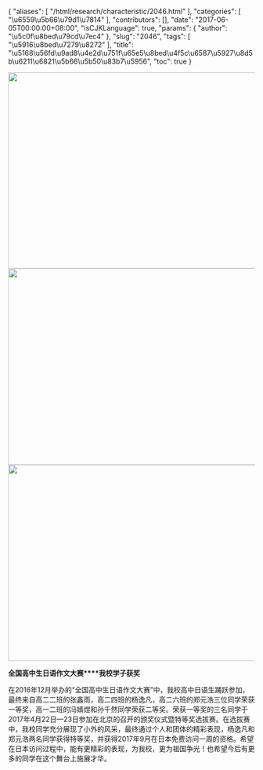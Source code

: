 {
    "aliases": [
        "/html/research/characteristic/2046.html"
    ],
    "categories": [
        "\u6559\u5b66\u79d1\u7814"
    ],
    "contributors": [],
    "date": "2017-06-05T00:00:00+08:00",
    "isCJKLanguage": true,
    "params": {
        "author": "\u5c0f\u8bed\u79cd\u7ec4"
    },
    "slug": "2046",
    "tags": [
        "\u5916\u8bed\u7279\u8272"
    ],
    "title": "\u5168\u56fd\u9ad8\u4e2d\u751f\u65e5\u8bed\u4f5c\u6587\u5927\u8d5b\u6211\u6821\u5b66\u5b50\u83b7\u5956",
    "toc": true
}


<img
    src="https://cdn.tfls.online/mirror/full/272a982c88b16447e386c771acf502df8536ac6e.jpg"
    style="display:block;margin-left:auto;margin-right:auto;"
    decoding="async"
    fetchpriority="auto"
    loading="lazy"
    height="400"
    width="600"
/>
<img
    src="https://cdn.tfls.online/mirror/full/77855bd7a63141f33e50e83ce0a402b2dc582655.jpg"
    style="display:block;margin-left:auto;margin-right:auto;"
    decoding="async"
    fetchpriority="auto"
    loading="lazy"
    height="400"
    width="600"
/>
<img
    src="https://cdn.tfls.online/mirror/full/fc6f5788a964e069783ed49a77ae8ca4172004c9.jpg"
    style="display:block;margin-left:auto;margin-right:auto;"
    decoding="async"
    fetchpriority="auto"
    loading="lazy"
    height="400"
    width="600"
/>




  





**全国高中生日语作文大赛****我校学子获奖**




  





在2016年12月举办的“全国高中生日语作文大赛”中，我校高中日语生踊跃参加，最终来自高二二班的张鑫雨，高二四班的杨逸凡，高二六班的郑元浩三位同学荣获一等奖，高一二班的冯婧煜和孙千然同学荣获二等奖。荣获一等奖的三名同学于2017年4月22日—23日参加在北京的召开的颁奖仪式暨特等奖选拔赛。在选拔赛中，我校同学充分展现了小外的风采，最终通过个人和团体的精彩表现，杨逸凡和郑元浩两名同学获得特等奖，并获得2017年9月在日本免费访问一周的资格。希望在日本访问过程中，能有更精彩的表现，为我校，更为祖国争光！也希望今后有更多的同学在这个舞台上施展才华。




  





  



